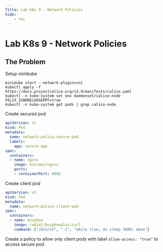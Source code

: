 ```yaml
---
Title: Lab K8s 9 - Network Policies
hide:
    - toc
---
```


# Lab K8s 9 - Network Policies

## The Problem

Setup minikube

```
minikube start --network-plugin=cni
kubectl apply -f https://docs.projectcalico.org/v3.9/manifests/calico.yaml
kubectl -n kube-system set env daemonset/calico-node FELIX_IGNORELOOSERPF=true
kubectl -n kube-system get pods | grep calico-node
```

Create secured pod
```yaml
apiVersion: v1
kind: Pod
metadata:
  name: network-policy-secure-pod
  labels:
    app: secure-app
spec:
  containers:
  - name: nginx
    image: bitnami/nginx
    ports:
    - containerPort: 8080
```

Create client pod
```yaml
apiVersion: v1
kind: Pod
metadata:
  name: network-policy-client-pod
spec:
  containers:
  - name: busybox
    image: radial/busyboxplus:curl
    command: ["/bin/sh", "-c", "while true; do sleep 3600; done"]
```

Create a policy to allow only client pods with label `allow-access: "true"` to access secure pod
 